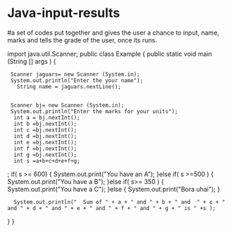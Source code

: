 # Java-input-results
#a set of codes put together and gives the user a chance to input, name, marks and tells the grade of the user, once its runs.

import java.util.Scanner;
public class Example {
  public static void main (String [] args ) {
    
     Scanner jaguars= new Scanner (System.in);
     System.out.println("Enter the your name");
       String name = jaguars.nextLine();
    
    
     Scanner bj= new Scanner (System.in);
     System.out.println("Enter the marks for your units");
      int a = bj.nextInt();
      int b =bj.nextInt();
      int c =bj.nextInt();
      int d =bj.nextInt();
      int e =bj.nextInt();
      int f =bj.nextInt();
      int g =bj.nextInt();
      int s =a+b+c+d+e+f+g;
  
   ;
      if( s >= 600) {
         System.out.print("You have an A");
      }else if( s >=500 ) {
         System.out.print("You have a B");
      }else if( s>= 350 ) {
         System.out.print("You have a C");
      }else {
        System.out.print("Bora uhai"); }
   
    
      System.out.println("  Sum of " + a + " and " + b + " and  " + c + " and " + d + " and " + e + " and " + f + " and " + g + " is " +s ); 
  }  }








